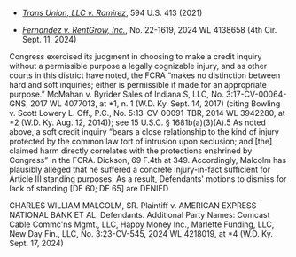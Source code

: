 - [*Trans Union, LLC v. Ramirez*](https://www.westlaw.com/Document/I8f17c3c7d55411eb850ac132f535d1eb/View/FullText.html?transitionType=Default&contextData=(sc.Default)&VR=3.0&RS=cblt1.0), 594 U.S. 413 (2021)

- [*Fernandez v. RentGrow, Inc.*](https://www.westlaw.com/Document/I2876b310705a11efbff58ae190e56f6b/View/FullText.html?transitionType=Default&contextData=(sc.Default)&VR=3.0&RS=cblt1.0), No. 22-1619, 2024 WL 4138658 (4th Cir. Sept. 11, 2024)
  
Congress exercised its judgment in choosing to make a credit inquiry without a permissible purpose a legally cognizable injury, and as other courts in this district have noted, the FCRA “makes no distinction between hard and soft inquiries; either is permissible if made for an appropriate purpose.” McMahan v. Byrider Sales of Indiana S, LLC, No. 3:17-CV-00064-GNS, 2017 WL 4077013, at *1, n. 1 (W.D. Ky. Sept. 14, 2017) (citing Bowling v. Scott Lowery L. Off., P.C., No. 5:13-CV-00091-TBR, 2014 WL 3942280, at *2 (W.D. Ky. Aug. 12, 2014)); see 15 U.S.C. § 1681b(a)(3)(A).5 As noted above, a soft credit inquiry “bears a close relationship to the kind of injury protected by the common law tort of intrusion upon seclusion; and [the] claimed harm directly correlates with the protections enshrined by Congress” in the FCRA. Dickson, 69 F.4th at 349. Accordingly, Malcolm has plausibly alleged that he suffered a concrete injury-in-fact sufficient for Article III standing purposes. As a result, Defendants' motions to dismiss for lack of standing [DE 60; DE 65] are DENIED


CHARLES WILLIAM MALCOLM, SR. Plaintiff v. AMERICAN EXPRESS NATIONAL BANK ET AL. Defendants. Additional Party Names: Comcast Cable Commc'ns Mgmt., LLC, Happy Money Inc., Marlette Funding, LLC, New Day Fin., LLC, No. 3:23-CV-545, 2024 WL 4218019, at *4 (W.D. Ky. Sept. 17, 2024)

